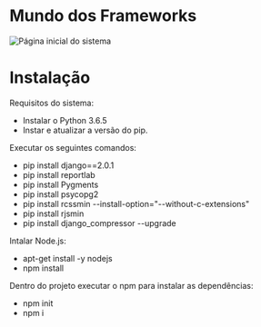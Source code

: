 # Mundo dos Frameworks

![Página inicial do sistema](https://user-images.githubusercontent.com/25140680/58751916-1aaf0680-847c-11e9-8a35-8a006adcf4f6.PNG)

# Instalação

Requisitos do sistema:
* Instalar o Python 3.6.5
* Instar e atualizar a versão do pip.

Executar os seguintes comandos:
* pip install django==2.0.1
* pip install reportlab
* pip install Pygments
* pip install psycopg2
* pip install rcssmin --install-option="--without-c-extensions"
* pip install rjsmin
* pip install django_compressor --upgrade

Intalar Node.js:
* apt-get install -y nodejs
* npm install

Dentro do projeto executar o npm para instalar as dependências:
* npm init 
* npm i
